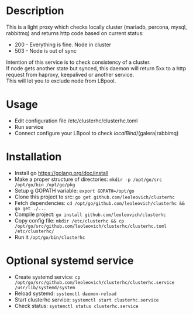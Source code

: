 # Description

This is a light proxy which checks locally cluster (mariadb, percona, mysql, rabbitmq) and returns http code based on current status:
- 200 - Everything is fine. Node in cluster
- 503 - Node is out of sync

Intention of this service is to check consistency of a cluster.  
If node gets another state but synced, this daemon will return 5xx to a http request from haproxy, keepalived or another service.  
This will let you to exclude node from LBpool.   

# Usage

- Edit configuration file /etc/clusterhc/clusterhc.toml  
- Run service
- Connect configure your LBpool to check *localBind*/(galera|rabbimq)

# Installation

- Install go https://golang.org/doc/install
- Make a proper structure of directories: ```mkdir -p /opt/go/src /opt/go/bin /opt/go/pkg```
- Setup g GOPATH variable: ```export GOPATH=/opt/go```
- Clone this project to src: ```go get github.com/leoleovich/clusterhc```
- Fetch dependencies: ```cd /opt/go/github.com/leoleovich/clusterhc && go get ./...```
- Compile project: ```go install github.com/leoleovich/clusterhc```
- Copy config file: ```mkdir /etc/clusterhc && cp /opt/go/src/github.com/leoleovich/clusterhc/clusterhc.toml /etc/clusterhc/```
- Run it ```/opt/go/bin/clusterhc```

# Optional systemd service
- Create systemd service: ```cp /opt/go/src/github.com/leoleovich/clusterhc/clusterhc.service /usr/lib/systemd/system```
- Reload systemd: ```systemctl daemon-reload```
- Start clusterhc service: ```systemctl start clusterhc.service``` 
- Check status: ```systemctl status clusterhc.service```